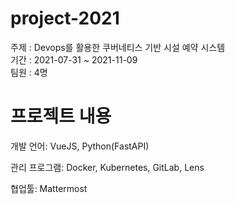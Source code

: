 # project-2021

주제 : Devops를 활용한 쿠버네티스 기반 시설 예약 시스템</br>
기간 : 2021-07-31 ~ 2021-11-09</br>
팀원 : 4명</br>

# 프로젝트 내용
개발 언어: VueJS, Python(FastAPI)</br>

관리 프로그램: Docker, Kubernetes, GitLab, Lens</br>

협업툴: Mattermost</br>
